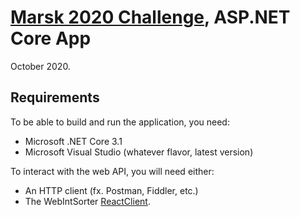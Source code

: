 # [Marsk 2020 Challenge](Challenge.md), ASP.NET Core App
October 2020.

## Requirements
To be able to build and run the application, you need:

- Microsoft .NET Core 3.1
- Microsoft Visual Studio (whatever flavor, latest version)

To interact with the web API, you will need either:

- An HTTP client (fx. Postman, Fiddler, etc.)
- The WebIntSorter [ReactClient](WebIntSorter/WebIntSorter.ReactClient/README.md).
